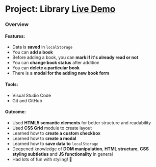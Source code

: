 # Project: Library [Live Demo](https://lukastars.github.io/Library/)

### Overview
#### **Features:**
* Data is **saved** in `localStorage`
* You can **add a book**
* Before adding a book, you can **mark if it's already read or not**
* You can **change book status** after addition
* You can **delete a particular book**
* There is a **modal for the adding new book form** 

#### **Tools:**
* Visual Studio Code
* Git and GitHub

#### **Outcome:**
* Used **HTML5 semantic elements** for better structure and readability
* Used **CSS Grid** module to create layout
* Learned how to **create a custom checkbox**
* Learned how to **create a modal**
* Learned how to **save data to** `localStorage`
* Deepened knowledge of **DOM manipulation**, **HTML structure**, **CSS styling subtleties** and **JS functionality** in general
* Had lots of fun with styling! 🎨
